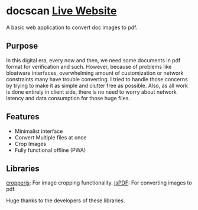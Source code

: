 # docscan [Live Website](https://subrat-lima.github.io/docscan/)
A basic web application to convert doc images to pdf.

## Purpose
In this digital era, every now and then, we need some documents in pdf format for verification and such. However, because of problems like bloatware interfaces, overwhelming amount of customization or network constraints many have trouble converting. I tried to handle those concerns by trying to make it as simple and clutter free as possible. Also, as all work is done entirely in client side, there is no need to worry about network latency and data consumption for those huge files.

## Features
* Minimalist interface
* Convert Multiple files at once
* Crop Images
* Fully functional offline (PWA)

## Libraries
[cropperjs](https://github.com/fengyuanchen/cropperjs): For image cropping functionality.
[jsPDF](https://github.com/MrRio/jsPDF): For converting images to pdf.

Huge thanks to the developers of these libraries.
